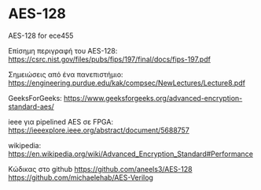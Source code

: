# AES-128
AES-128 for ece455

Επίσημη περιγραφή του AES-128:
https://csrc.nist.gov/files/pubs/fips/197/final/docs/fips-197.pdf

Σημειώσεις από ένα πανεπιστήμιο:
https://engineering.purdue.edu/kak/compsec/NewLectures/Lecture8.pdf

GeeksForGeeks:
https://www.geeksforgeeks.org/advanced-encryption-standard-aes/

ieee για pipelined AES σε FPGA:
https://ieeexplore.ieee.org/abstract/document/5688757

wikipedia:
https://en.wikipedia.org/wiki/Advanced_Encryption_Standard#Performance

Κώδικας στο github
https://github.com/aneels3/AES-128
https://github.com/michaelehab/AES-Verilog

